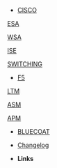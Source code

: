 - [CISCO](CISCO/CISCO-MASTER-INDEX.md)

[ESA](ESA/ESA-MASTER-INDEX.md)

[WSA](/)

[ISE](/)

[SWITCHING](/)

- [F5](/)

[LTM](/)

[ASM](/)

[APM](/)

- [BLUECOAT](/)

- [Changelog](changelog)



- **Links**
<!-- - [![Github](https://icongram.jgog.in/simple/github.svg?color=808080&size=16)Github](https://github.com/jhildenbiddle/docsify-tabs) -->
<!-- - [![NPM](https://icongram.jgog.in/simple/npm.svg?colored&size=16)NPM](https://www.npmjs.com/package/docsify-tabs)
- [![Twitter](https://icongram.jgog.in/simple/twitter.svg?colored&size=16)@jhildenbiddle](http://twitter.com/jhildenbiddle) -->
